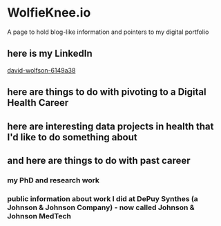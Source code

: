 # WolfieKnee.io
A page to hold blog-like information and pointers to my digital portfolio

## here is my LinkedIn
<a href=https://www.linkedin.com/in/david-wolfson-6149a38/>david-wolfson-6149a38</a>

## here are things to do with pivoting to a Digital Health Career

## here are interesting data projects in health that I'd like to do something about

## and here are things to do with past career

### my PhD and research work

### public information about work I did at DePuy Synthes (a Johnson & Johnson Company) - now called Johnson & Johnson MedTech



